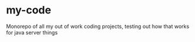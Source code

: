 # my-code
Monorepo of all my out of work coding projects, testing out how that works for java server things
